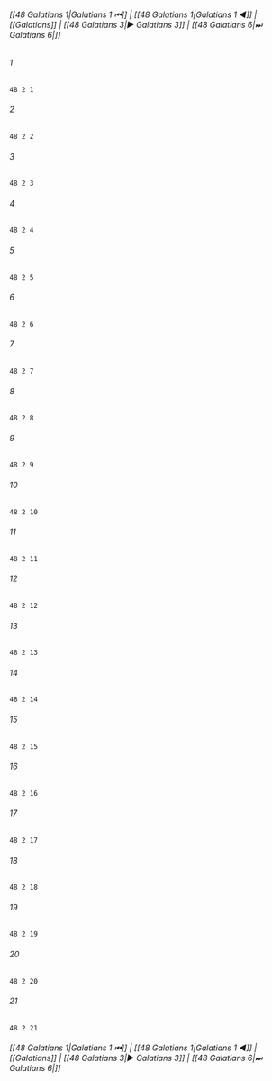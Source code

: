 
###### [[48 Galatians 1|Galatians 1 ⏮]] | [[48 Galatians 1|Galatians 1 ◀]] | [[Galatians]] | [[48 Galatians 3|▶ Galatians 3]] | [[48 Galatians 6|⏭ Galatians 6|]]

###### 1
``` verse
48 2 1 
```
###### 2
``` verse
48 2 2 
```
###### 3
``` verse
48 2 3 
```
###### 4
``` verse
48 2 4 
```
###### 5
``` verse
48 2 5 
```
###### 6
``` verse
48 2 6 
```
###### 7
``` verse
48 2 7 
```
###### 8
``` verse
48 2 8 
```
###### 9
``` verse
48 2 9 
```
###### 10
``` verse
48 2 10 
```
###### 11
``` verse
48 2 11 
```
###### 12
``` verse
48 2 12 
```
###### 13
``` verse
48 2 13 
```
###### 14
``` verse
48 2 14 
```
###### 15
``` verse
48 2 15 
```
###### 16
``` verse
48 2 16 
```
###### 17
``` verse
48 2 17 
```
###### 18
``` verse
48 2 18 
```
###### 19
``` verse
48 2 19 
```
###### 20
``` verse
48 2 20 
```
###### 21
``` verse
48 2 21 
```

###### [[48 Galatians 1|Galatians 1 ⏮]] | [[48 Galatians 1|Galatians 1 ◀]] | [[Galatians]] | [[48 Galatians 3|▶ Galatians 3]] | [[48 Galatians 6|⏭ Galatians 6|]]

